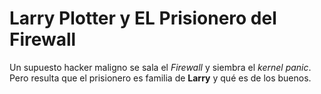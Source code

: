 # Larry Plotter y EL Prisionero del Firewall

Un supuesto hacker maligno se sala el *Firewall* y siembra el *kernel panic*.
Pero resulta que el prisionero es familia de  **Larry** y qué es de los buenos.